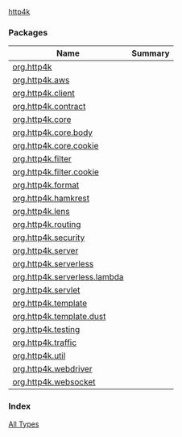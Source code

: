 [http4k](./index.md)

### Packages

| Name | Summary |
|---|---|
| [org.http4k](org.http4k/index.md) |  |
| [org.http4k.aws](org.http4k.aws/index.md) |  |
| [org.http4k.client](org.http4k.client/index.md) |  |
| [org.http4k.contract](org.http4k.contract/index.md) |  |
| [org.http4k.core](org.http4k.core/index.md) |  |
| [org.http4k.core.body](org.http4k.core.body/index.md) |  |
| [org.http4k.core.cookie](org.http4k.core.cookie/index.md) |  |
| [org.http4k.filter](org.http4k.filter/index.md) |  |
| [org.http4k.filter.cookie](org.http4k.filter.cookie/index.md) |  |
| [org.http4k.format](org.http4k.format/index.md) |  |
| [org.http4k.hamkrest](org.http4k.hamkrest/index.md) |  |
| [org.http4k.lens](org.http4k.lens/index.md) |  |
| [org.http4k.routing](org.http4k.routing/index.md) |  |
| [org.http4k.security](org.http4k.security/index.md) |  |
| [org.http4k.server](org.http4k.server/index.md) |  |
| [org.http4k.serverless](org.http4k.serverless/index.md) |  |
| [org.http4k.serverless.lambda](org.http4k.serverless.lambda/index.md) |  |
| [org.http4k.servlet](org.http4k.servlet/index.md) |  |
| [org.http4k.template](org.http4k.template/index.md) |  |
| [org.http4k.template.dust](org.http4k.template.dust/index.md) |  |
| [org.http4k.testing](org.http4k.testing/index.md) |  |
| [org.http4k.traffic](org.http4k.traffic/index.md) |  |
| [org.http4k.util](org.http4k.util/index.md) |  |
| [org.http4k.webdriver](org.http4k.webdriver/index.md) |  |
| [org.http4k.websocket](org.http4k.websocket/index.md) |  |

### Index

[All Types](alltypes/index.md)